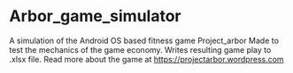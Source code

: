 # Arbor_game_simulator
A simulation of the Android OS based fitness game Project_arbor
Made to test the mechanics of the game economy. Writes resulting game play to .xlsx file.
Read more about the game at https://projectarbor.wordpress.com
